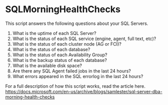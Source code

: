 # SQLMorningHealthChecks

This script answers the following questions about your SQL Servers.

1. What is the uptime of each SQL Server?
2. What is the status of each SQL service (engine, agent, full text, etc)?
3. What is the status of each cluster node (AG or FCI)?
4. What is the status of each database?
5. What is the status of each Availability Group?
6. What is the backup status of each database?
7. What is the available disk space?
8. Are there any SQL Agent failed jobs in the last 24 hours?
9. What errors appeared in the SQL errorlog in the last 24 hours?

For a full description of how this script works, read the article here.
https://docs.microsoft.com/en-us/archive/blogs/samlester/sql-server-dba-morning-health-checks
